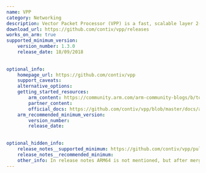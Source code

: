```yaml
---
name: VPP
category: Networking
description: Vector Packet Processor (VPP) is a fast, scalable layer 2-4 multi-platform network stack. It runs in Linux Userspace on multiple architectures including x86, ARM, and Power architectures.
download_url: https://github.com/contiv/vpp/releases
works_on_arm: true
supported_minimum_version:
    version_number: 1.3.0
    release_date: 18/09/2018
 
 
optional_info:
    homepage_url: https://github.com/contiv/vpp
    support_caveats:
    alternative_options:
    getting_started_resources:
        arm_content: https://community.arm.com/arm-community-blogs/b/tools-software-ides-blog/posts/mellanox-card-on-arm-server-installing-mlnx-ofed  
        partner_content: 
        official_docs: https://github.com/contiv/vpp/blob/master/docs/arm64/MANUAL_INSTALL_ARM64.md 
    arm_recommended_minimum_version:
        version_number: 
        release_date:
 
 
optional_hidden_info:
    release_notes__supported_minimum: https://github.com/contiv/vpp/pull/859
    release_notes__recommended_minimum: 
    other_info: In release notes ARM64 is not mentioned, but after merging this [PR](https://github.com/contiv/vpp/pull/859) ARM64 support is added from release 1.3.0.
---
```


